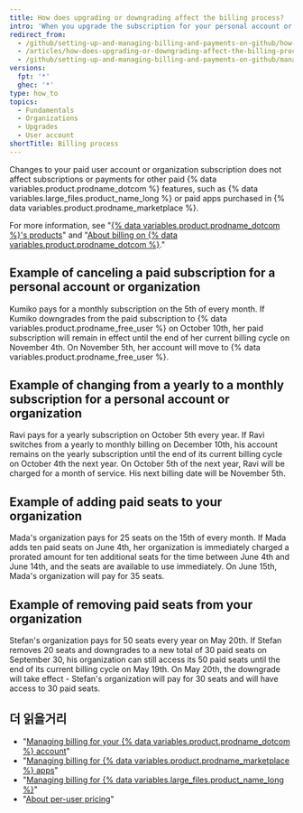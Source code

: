 ```yaml
---
title: How does upgrading or downgrading affect the billing process?
intro: 'When you upgrade the subscription for your personal account or organization, changes are applied immediately. When you downgrade your subscription, changes are applied at the end of your current billing cycle.'
redirect_from:
  - /github/setting-up-and-managing-billing-and-payments-on-github/how-does-upgrading-or-downgrading-affect-the-billing-process
  - /articles/how-does-upgrading-or-downgrading-affect-the-billing-process
  - /github/setting-up-and-managing-billing-and-payments-on-github/managing-billing-for-your-github-account/how-does-upgrading-or-downgrading-affect-the-billing-process
versions:
  fpt: '*'
  ghec: '*'
type: how_to
topics:
  - Fundamentals
  - Organizations
  - Upgrades
  - User account
shortTitle: Billing process
---
```


Changes to your paid user account or organization subscription does not affect subscriptions or payments for other paid {% data variables.product.prodname_dotcom %} features, such as {% data variables.large_files.product_name_long %} or paid apps purchased in {% data variables.product.prodname_marketplace %}.

For more information, see "[{% data variables.product.prodname_dotcom %}'s products](/articles/github-s-products)" and "[About billing on {% data variables.product.prodname_dotcom %}](/articles/about-billing-on-github)."

## Example of canceling a paid subscription for a personal account or organization

Kumiko pays for a monthly subscription on the 5th of every month. If Kumiko downgrades from the paid subscription to {% data variables.product.prodname_free_user %} on October 10th, her paid subscription will remain in effect until the end of her current billing cycle on November 4th. On November 5th, her account will move to {% data variables.product.prodname_free_user %}.

## Example of changing from a yearly to a monthly subscription for a personal account or organization

Ravi pays for a yearly subscription on October 5th every year. If Ravi switches from a yearly to monthly billing on December 10th, his account remains on the yearly subscription until the end of its current billing cycle on October 4th the next year. On October 5th of the next year, Ravi will be charged for a month of service. His next billing date will be November 5th.

## Example of adding paid seats to your organization

Mada's organization pays for 25 seats on the 15th of every month. If Mada adds ten paid seats on June 4th, her organization is immediately charged a prorated amount for ten additional seats for the time between June 4th and June 14th, and the seats are available to use immediately. On June 15th, Mada's organization will pay for 35 seats.

## Example of removing paid seats from your organization

Stefan's organization pays for 50 seats every year on May 20th. If Stefan removes 20 seats and downgrades to a new total of 30 paid seats on September 30, his organization can still access its 50 paid seats until the end of its current billing cycle on May 19th. On May 20th, the downgrade will take effect - Stefan's organization will pay for 30 seats and will have access to 30 paid seats.

## 더 읽을거리

- "[Managing billing for your {% data variables.product.prodname_dotcom %} account](/articles/managing-billing-for-your-github-account)"
- "[Managing billing for {% data variables.product.prodname_marketplace %} apps](/articles/managing-billing-for-github-marketplace-apps)"
- "[Managing billing for {% data variables.large_files.product_name_long %}](/articles/managing-billing-for-git-large-file-storage)"
- "[About per-user pricing](/articles/about-per-user-pricing)"
